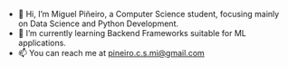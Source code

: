 - 👋 Hi, I’m Miguel Piñeiro, a Computer Science student, focusing mainly on Data Science and Python Development.
- 🌱 I’m currently learning Backend Frameworks suitable for ML applications.
- 📫 You can reach me at pineiro.c.s.mi@gmail.com
  

